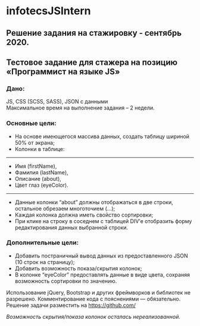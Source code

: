 # infotecsJSIntern

## Решение задания на стажировку - сентябрь 2020.

## Тестовое задание для стажера на позицию «Программист на языке JS»

### Дано:  
JS, CSS (SCSS, SASS), JSON с данными  
Максимальное время на выполнение задания –  2 недели.  

### Основные цели:  
*	На основе имеющегося массива данных, создать таблицу шириной 50% от экрана;
*	Колонки в таблице:
***
  *	Имя (firstName), 
  *	Фамилия (lastName), 
  *	Описание (about),
  *	Цвет глаз (eyeColor).  
***
*	Данные колонки “about” должны отображаться в две строки, остальное обрезаем многоточием (...);
*	Каждая колонка должна иметь свойство сортировки;
*	При клике на строку в соседнем с таблицей DIV’е отобразить форму редактирования данных выбранной строки.

### Дополнительные цели:
*	Добавить постраничный вывод данных из предоставленного JSON (10 строк на страницу);
*	Добавить возможность показа/скрытия колонок;
*	В колонке “eyeColor” предоставлять данные в виде цвета, сохраняя возможность сортировки по значению.

Использование jQuery, Bootstrap и других фреймворков и библиотек не разрешено. Комментирование кода с пояснениями — обязательно.
Решение задачи разместить на https://github.com/

*Возможность скрытия/показа колонок осталась нереализованной.*
